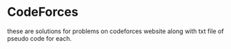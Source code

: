 # CodeForces
these are solutions for problems on codeforces website along with txt file of pseudo code for each. 
